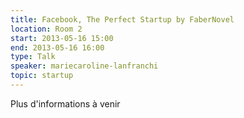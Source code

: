 ```yaml
---
title: Facebook, The Perfect Startup by FaberNovel
location: Room 2
start: 2013-05-16 15:00
end: 2013-05-16 16:00
type: Talk
speaker: mariecaroline-lanfranchi
topic: startup
---
```


Plus d'informations à venir